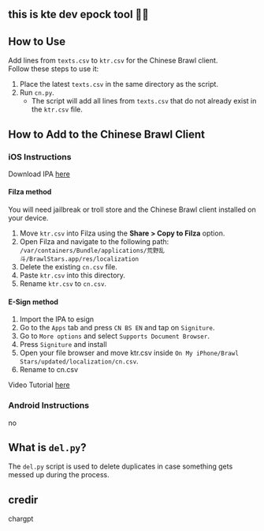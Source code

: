 ## this is kte dev epock tool 🥶🥶

## How to Use
Add lines from `texts.csv` to `ktr.csv` for the Chinese Brawl client.  
Follow these steps to use it:  

1. Place the latest `texts.csv` in the same directory as the script.  
2. Run `cn.py`.  
   - The script will add all lines from `texts.csv` that do not already exist in the `ktr.csv` file.  

## How to Add to the Chinese Brawl Client  

### iOS Instructions  

Download IPA [here](https://t.me/cnbs2/14)

#### Filza method

You will need jailbreak or troll store and the Chinese Brawl client installed on your device.  

1. Move `ktr.csv` into Filza using the **Share > Copy to Filza** option.  
2. Open Filza and navigate to the following path:  
   `/var/containers/Bundle/applications/荒野乱斗/BrawlStars.app/res/localization`  
3. Delete the existing `cn.csv` file.  
4. Paste `ktr.csv` into this directory.  
5. Rename `ktr.csv` to `cn.csv`.

#### E-Sign method

1. Import the IPA to esign
2. Go to the `Apps` tab and press `CN BS EN` and tap on `Signiture`.
3. Go to `More options` and select `Supports Document Browser`.
4. Press `Signiture` and install
5. Open your file browser and move ktr.csv inside `On My iPhone/Brawl Stars/updated/localization/cn.csv`.
6. Rename to cn.csv

Video Tutorial [here](https://youtube.com/video/hV_Arnz7kIM)

### Android Instructions
no

## What is `del.py`?
The `del.py` script is used to delete duplicates in case something gets messed up during the process.

## credir 
chargpt
